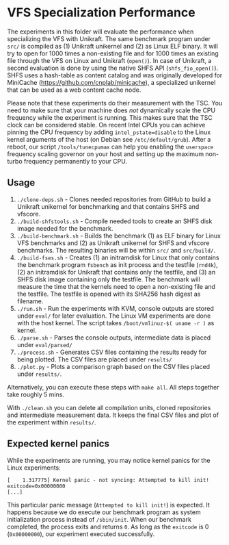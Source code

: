 # VFS Specialization Performance

The experiments in this folder will evaluate the performance
when specializing the VFS with Unikraft.
The same benchmark program under `src/` is compiled as (1) Unikraft
unikernel and (2) as Linux ELF binary. It will try to open for 1000
times a non-existing file and for 1000 times an existing file through
the VFS on Linux and Unikraft (`open()`). In case of Unikraft, a
second evaluation is done by using the native SHFS API
(`shfs_fio_open()`). SHFS uses a hash-table as content catalog and
was originally developed for MiniCache
(<https://github.com/cnplab/minicache>), a specialized unikernel that
can be used as a web content cache node.

Please note that these experiments do their measurement with the TSC.
You need to make sure that your machine does _not_ dynamically scale
the CPU frequency while the experiment is running. This makes sure
that the TSC clock can be considered stable.
On recent Intel CPUs you can achieve pinning the CPU frequency by
adding `intel_pstate=disable` to the Linux kernel arguments of
the host (on Debian see `/etc/default/grub`). After a reboot, our
script `/tools/tunecpumax` can help you enabling the `userspace`
frequency scaling governor on your host and setting up the maximum
non-turbo frequency permanently to your CPU.

## Usage

1. `./clone-deps.sh` - Clones needed repositories from GitHub to
   build a Unikraft unikernel for benchmarking and that contains
   SHFS and vfscore.
2. `./build-shfstools.sh` - Compile needed tools to create an SHFS
   disk image needed for the benchmark.
3. `./build-benchmark.sh` - Builds the benchmark (1) as ELF binary for
   Linux VFS benchmarks and (2) as Unikraft unikernel for SHFS and
   vfscore benchmarks. The resulting binaries will be within `src/`
   and `src/build/`.
4. `./build-fses.sh` - Creates (1) an initramdisk for Linux that only
   contains the benchmark program `fsbench` as init process and the
   testfile (`rnd4k`), (2) an initramdisk for Unikraft that contains
   only the testfile, and (3) an SHFS disk image containing only the
   testfile.
   The benchmark will measure the time that the kernels need to open a
   non-existing file and the testfile. The testfile is opened with
   its SHA256 hash digest as filename.
5. `./run.sh` - Run the experiments with KVM, console outputs are
   stored under `eval/` for later evaluation. The Linux VM experiments
   are done with the host kernel. The script takes
   `/boot/vmlinuz-$( uname -r )` as kernel.
6. `./parse.sh` - Parses the console outputs, intermediate data is
   placed under `eval/parsed/`
7. `./process.sh` - Generates CSV files containing the results ready
   for being plotted. The CSV files are placed under `results/`
8. `./plot.py` - Plots a comparison graph based on the CSV files placed
   under `results/`.

Alternatively, you can execute these steps with `make all`.
All steps together take roughly 5 mins.

With `./clean.sh` you can delete all compilation units, cloned
repositories and intermediate measurement data. It keeps the final
CSV files and plot of the experiment within `results/`.

## Expected kernel panics

While the experiments are running, you may notice kernel panics for
the Linux experiments:

``` text
[    1.317775] Kernel panic - not syncing: Attempted to kill init! exitcode=0x00000000
[...]
```

This particular panic message (`Attempted to kill init!`) is expected.
It happens because we do execute our benchmark program as system
initialization process instead of `/sbin/init`. When our benchmark
completed, the process exits and returns `0`. As long as the
`exitcode` is 0 (`0x00000000`), our experiment executed successfully.

